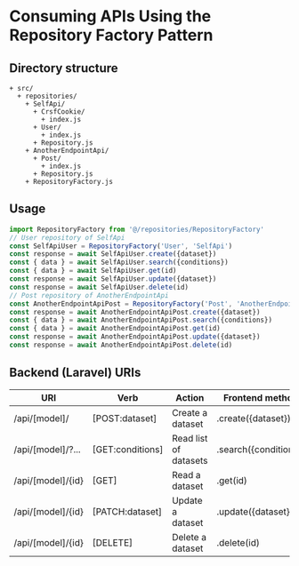 # Consuming APIs Using the Repository Factory Pattern
## Directory structure
```
+ src/
  + repositories/
    + SelfApi/
      + CrsfCookie/
        + index.js
      + User/
        + index.js
      + Repository.js
    + AnotherEndpointApi/
      + Post/
        + index.js
      + Repository.js
    + RepositoryFactory.js
```
## Usage
```js
import RepositoryFactory from '@/repositories/RepositoryFactory'
// User repository of SelfApi
const SelfApiUser = RepositoryFactory('User', 'SelfApi')
const response = await SelfApiUser.create({dataset})
const { data } = await SelfApiUser.search({conditions})
const { data } = await SelfApiUser.get(id)
const response = await SelfApiUser.update({dataset})
const response = await SelfApiUser.delete(id)
// Post repository of AnotherEndpointApi
const AnotherEndpointApiPost = RepositoryFactory('Post', 'AnotherEndpointApi')
const response = await AnotherEndpointApiPost.create({dataset})
const { data } = await AnotherEndpointApiPost.search({conditions})
const { data } = await AnotherEndpointApiPost.get(id)
const response = await AnotherEndpointApiPost.update({dataset})
const response = await AnotherEndpointApiPost.delete(id)
```
## Backend (Laravel) URIs
|URI|Verb|Action|Frontend method|
|--|--|--|--|
|/api/[model]/|[POST:dataset]|Create a dataset|.create({dataset})|
|/api/[model]/?...|[GET:conditions]|Read list of datasets|.search({conditions})|
|/api/[model]/{id}|[GET]|Read a dataset|.get(id)|
|/api/[model]/{id}|[PATCH:dataset]|Update a dataset|.update({dataset})|
|/api/[model]/{id}|[DELETE]|Delete a dataset|.delete(id)|

